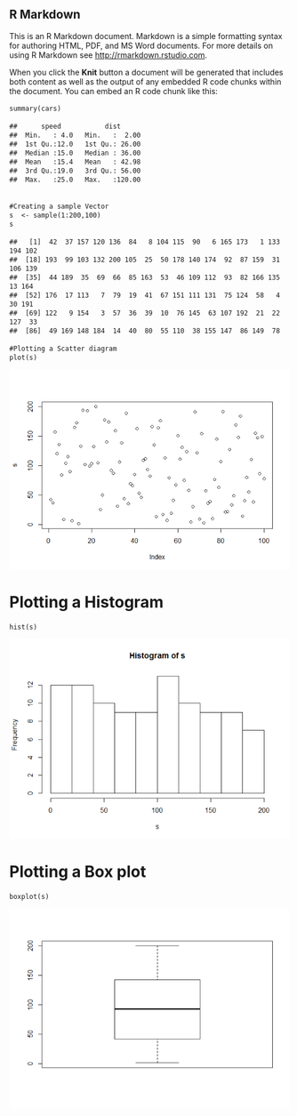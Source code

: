 R Markdown
----------

This is an R Markdown document. Markdown is a simple formatting syntax
for authoring HTML, PDF, and MS Word documents. For more details on
using R Markdown see <http://rmarkdown.rstudio.com>.

When you click the **Knit** button a document will be generated that
includes both content as well as the output of any embedded R code
chunks within the document. You can embed an R code chunk like this:

    summary(cars)

    ##      speed           dist       
    ##  Min.   : 4.0   Min.   :  2.00  
    ##  1st Qu.:12.0   1st Qu.: 26.00  
    ##  Median :15.0   Median : 36.00  
    ##  Mean   :15.4   Mean   : 42.98  
    ##  3rd Qu.:19.0   3rd Qu.: 56.00  
    ##  Max.   :25.0   Max.   :120.00


    #Creating a sample Vector
    s  <- sample(1:200,100)
    s

    ##   [1]  42  37 157 120 136  84   8 104 115  90   6 165 173   1 133 194 102
    ##  [18] 193  99 103 132 200 105  25  50 178 140 174  92  87 159  31 106 139
    ##  [35]  44 189  35  69  66  85 163  53  46 109 112  93  82 166 135  13 164
    ##  [52] 176  17 113   7  79  19  41  67 151 111 131  75 124  58   4  30 191
    ##  [69] 122   9 154   3  57  36  39  10  76 145  63 107 192  21  22 127  33
    ##  [86]  49 169 148 184  14  40  80  55 110  38 155 147  86 149  78

    #Plotting a Scatter diagram
    plot(s)

![](unnamed-chunk-2-1.png)

Plotting a Histogram
====================

    hist(s)

![](unnamed-chunk-3-1.png)

Plotting a Box plot
===================

    boxplot(s)

![](unnamed-chunk-4-1.png)
